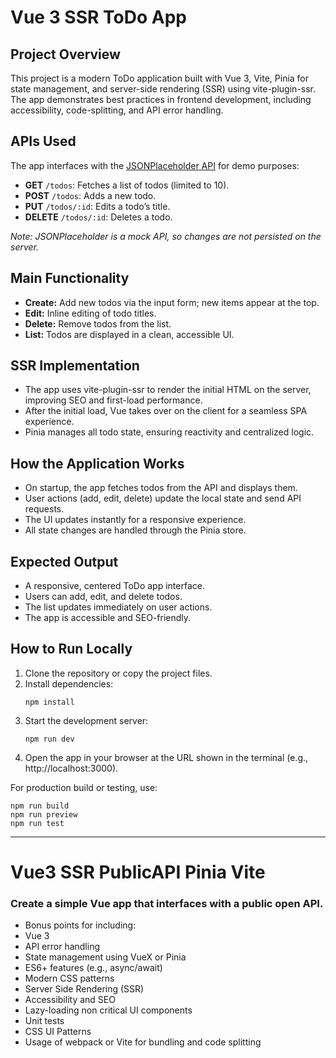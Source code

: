 # Vue 3 SSR ToDo App

## Project Overview

This project is a modern ToDo application built with Vue 3, Vite, Pinia for state management, and server-side rendering (SSR) using vite-plugin-ssr. The app demonstrates best practices in frontend development, including accessibility, code-splitting, and API error handling.

## APIs Used

The app interfaces with the [JSONPlaceholder API](https://jsonplaceholder.typicode.com/todos) for demo purposes:

- **GET** `/todos`: Fetches a list of todos (limited to 10).
- **POST** `/todos`: Adds a new todo.
- **PUT** `/todos/:id`: Edits a todo’s title.
- **DELETE** `/todos/:id`: Deletes a todo.

*Note: JSONPlaceholder is a mock API, so changes are not persisted on the server.*

## Main Functionality

- **Create:** Add new todos via the input form; new items appear at the top.
- **Edit:** Inline editing of todo titles.
- **Delete:** Remove todos from the list.
- **List:** Todos are displayed in a clean, accessible UI.

## SSR Implementation

- The app uses vite-plugin-ssr to render the initial HTML on the server, improving SEO and first-load performance.
- After the initial load, Vue takes over on the client for a seamless SPA experience.
- Pinia manages all todo state, ensuring reactivity and centralized logic.

## How the Application Works

- On startup, the app fetches todos from the API and displays them.
- User actions (add, edit, delete) update the local state and send API requests.
- The UI updates instantly for a responsive experience.
- All state changes are handled through the Pinia store.

## Expected Output

- A responsive, centered ToDo app interface.
- Users can add, edit, and delete todos.
- The list updates immediately on user actions.
- The app is accessible and SEO-friendly.

## How to Run Locally

1. Clone the repository or copy the project files.
2. Install dependencies:
   ```
   npm install
   ```
3. Start the development server:
   ```
   npm run dev
   ```
4. Open the app in your browser at the URL shown in the terminal (e.g., http://localhost:3000).

For production build or testing, use:
```
npm run build
npm run preview
npm run test
```

---

# Vue3 SSR PublicAPI Pinia Vite

### Create a simple Vue app that interfaces with a public open API.

* Bonus points for including:
* Vue 3
* API error handling
* State management using VueX or Pinia
* ES6+ features (e.g., async/await)
* Modern CSS patterns
* Server Side Rendering (SSR)
* Accessibility and SEO
* Lazy-loading non critical UI components
* Unit tests
* CSS UI Patterns
* Usage of webpack or Vite for bundling and code splitting
